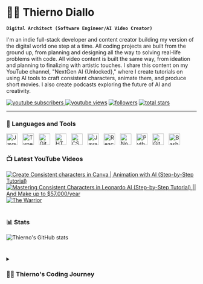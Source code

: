 # 🏄‍♂️ Thierno Diallo

**`Digital Architect (Software Engineer/AI Video Creator)`**

I'm an indie full-stack developer and content creator building my version of the digital world one step at a time. All coding projects are built from the ground up, from planning and designing all the way to solving real-life problems with code. All video content is built the same way, from ideation and planning to finalizing with artistic touches. I share this content on my YouTube channel, "NextGen AI {Unlocked}," where I create tutorials on using AI tools to craft consistent characters, animate them, and produce short movies. I also create podcasts exploring the future of AI and creativity.

   <p align="left">
      <a href="https://www.youtube.com/@NextGenAIUnlocked-c5f?sub_confirmation=1">
   <img alt="youtube subscribers" title="Subscribe to my YouTube channel" src="https://custom-icon-badges.demolab.com/youtube/channel/subscribers/YOUR_CHANNEL_ID?color=%23E05D44&label=SUBSCRIBE&logo=video&logoColor=white&style=for-the-badge&labelColor=CE4630"/>
</a>
     <a href="https://www.youtube.com/@NextGenAIUnlocked-c5f">
         <img alt="youtube views" title="YouTube views" src="https://custom-icon-badges.demolab.com/youtube/channel/views/UC2WHjPDvbE6O328n17ZGcfg?color=%23E1AD0E&logo=eye&logoColor=white&style=for-the-badge&labelColor=C79600"/></a> 
      <a href="https://github.com/WolbuzD?tab=followers">
         <img alt="followers" title="Follow me on Github" src="https://custom-icon-badges.demolab.com/github/followers/WolbuzD?color=236ad3&labelColor=1155ba&style=for-the-badge&logo=person-add&label=Follow&logoColor=white"/></a>
      <a href="https://github.com/WolbuzD?tab=repositories&sort=stargazers">
         <img alt="total stars" title="Total stars on GitHub" src="https://custom-icon-badges.demolab.com/github/stars/WolbuzD?color=55960c&style=for-the-badge&labelColor=488207&logo=star"/></a>
   </p>

---

### 🧰 Languages and Tools

<img align="left" alt="Java" width="30px" style="padding-right:10px;" src="https://cdn.jsdelivr.net/gh/devicons/devicon/icons/java/java-original.svg"/>
<img align="left" alt="TypeScript" width="30px" style="padding-right:10px;" src="https://cdn.jsdelivr.net/gh/devicons/devicon/icons/typescript/typescript-plain.svg" />
<img align="left" alt="Git" width="30px" style="padding-right:10px;" src="https://cdn.jsdelivr.net/gh/devicons/devicon/icons/git/git-original.svg" />
<img align="left" alt="HTML" width="30px" style="padding-right:10px;" src="https://cdn.jsdelivr.net/gh/devicons/devicon/icons/html5/html5-plain.svg" />
<img align="left" alt="CSS" width="30px" style="padding-right:10px;" src="https://cdn.jsdelivr.net/gh/devicons/devicon/icons/css3/css3-plain.svg" />
<img align="left" alt="JavaScript" width="30px" style="padding-right:10px;" src="https://cdn.jsdelivr.net/gh/devicons/devicon/icons/javascript/javascript-plain.svg" />
<img align="left" alt="React" width="30px" style="padding-right:10px;" src="https://cdn.jsdelivr.net/gh/devicons/devicon/icons/react/react-original.svg" />
<img align="left" alt="NodeJS" width="30px" style="padding-right:10px;" src="https://cdn.jsdelivr.net/gh/devicons/devicon/icons/nodejs/nodejs-original.svg" />
<img align="left" alt="Python" width="30px" style="padding-right:10px;" src="https://cdn.jsdelivr.net/gh/devicons/devicon/icons/python/python-plain.svg" />
<img align="left" alt="GitHub" width="30px" style="padding-right:10px;" src="https://cdn.jsdelivr.net/gh/devicons/devicon/icons/github/github-original.svg" />
<img align="left" alt="Bash" width="30px" style="padding-right:10px;" src="https://cdn.jsdelivr.net/gh/devicons/devicon/icons/bash/bash-original.svg" />
<br />

#

### 📺 Latest YouTube Videos

<!-- BEGIN YOUTUBE-CARDS -->
[![Create Consistent characters in Canva | Animation with AI (Step-by-Step Tutorial)](https://ytcards.demolab.com/?id=XJ5a7ZSVAJs&title=Create+Consistent+characters+in+Canva+%7C+Animation+with+AI+(Step-by-Step+Tutorial)&lang=en&timestamp=1738731600&background_color=%230d1117&title_color=%23ffffff&stats_color=%23dedede&max_title_lines=1&width=250&border_radius=5&duration=853)](https://www.youtube.com/watch?v=XJ5a7ZSVAJs)
[![Mastering Consistent Characters in Leonardo AI (Step-by-Step Tutorial) || And Make up to $57,000/year](https://ytcards.demolab.com/?id=Yn4_qjVET5A&title=Mastering+Consistent+Characters+in+Leonardo+AI+(Step-by-Step+Tutorial)+%7C%7C+And+Make+up+to+%2457%2C000%2Fyear&lang=en&timestamp=1738731600&background_color=%230d1117&title_color=%23ffffff&stats_color=%23dedede&max_title_lines=1&width=250&border_radius=5&duration=1655)](https://www.youtube.com/watch?v=Yn4_qjVET5A)
[![The Warrior](https://ytcards.demolab.com/?id=neADwZDS8mc&title=The+Warrior&lang=en&timestamp=1738558800&background_color=%230d1117&title_color=%23ffffff&stats_color=%23dedede&max_title_lines=1&width=250&border_radius=5&duration=116)](https://www.youtube.com/watch?v=neADwZDS8mc)
<!-- END YOUTUBE-CARDS -->

#

### 📊 Stats

![Thierno's GitHub stats](https://github-readme-stats.vercel.app/api?username=WolbuzD&show_icons=true&theme=gruvbox)

<!-- ![GitHub Streak](https://streak-stats.demolab.com?user=WolbuzD&theme=gruvbox&border_radius=4.5) -->

#

<details>
 <summary><h3>👨‍💻 Thierno's Coding Journey</h3></summary>
  I started my journey as a self-taught developer, diving deep into the world of web development with HTML, CSS, and JavaScript. As I learned the ropes, I pushed myself further by mastering React JS, TypeScript, and then ventured into the backend with Node.js, Express.js, and databases like MongoDB and MySQL. I built full-stack web applications along the way, from e-commerce websites to portfolio projects. But now, I’m taking it a step further. I'm currently developing an AI-powered full-stack application that leverages cutting-edge technologies to create a truly interactive and intelligent user experience.

The app features:

Image Generation: Users can generate images based on text prompts.

AI-Powered QA: A dedicated section for AI-driven question answering.

Recipe Generator: Personalized recipe suggestions based on user input for ingredients and dietary preferences.

My tech stack includes:

Frontend: React, to create a dynamic and responsive UI.

Backend: Spring Boot, to manage API interactions and business logic.

AI Integration: Backend interactions with OpenAI to process user requests and generate meaningful outputs.

Looking ahead, I’m eager to continue sharpening my skills in AI and exploring how it can be further implemented to solve more complex problems. This journey has only just begun, and I’m excited to tackle the challenges ahead!

[website]: #
[youtube]: https://www.youtube.com/@NextGenAIUnlocked-c5f
